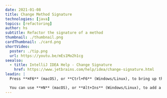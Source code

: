 ```yaml
---
date: 2021-01-08
title: Change Method Signature
technologies: [java]
topics: [refactoring]
author: hs
subtitle: Refactor the signature of a method
thumbnail: ./thumbnail.png
cardThumbnail: ./card.png
shortVideo:
  poster: ./tip.png
  url: https://youtu.be/mEs1Mo2h1cg
seealso:
  - title: IntelliJ IDEA Help - Change Signature
    href: https://www.jetbrains.com/help/idea/change-signature.html
leadin: |
  Press **⌘F6** (macOS), or **Ctrl+F6** (Windows/Linux), to bring up the **Change Signature** dialog. You can add or remove method parameters here.  

  You can use **⌘N** (macOS), or **Alt+Ins** (Windows/Linux), to add a new parameter.  
---
```

